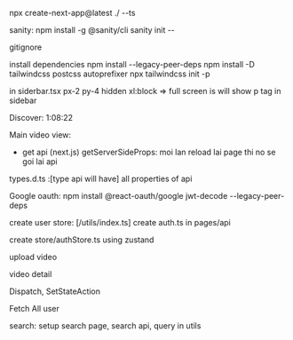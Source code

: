 npx create-next-app@latest ./ --ts

sanity:
npm install -g @sanity/cli
sanity init --

gitignore

install dependencies
npm install --legacy-peer-deps
npm install -D tailwindcss postcss autoprefixer
npx tailwindcss init -p

in siderbar.tsx
px-2 py-4 hidden xl:block => full screen is will show p tag in sidebar

Discover: 1:08:22

Main video view:

- get api (next.js)
  getServerSideProps: moi lan reload lai page thi no se goi lai api

types.d.ts :[type api will have] all properties of api

Google oauth:
npm install @react-oauth/google jwt-decode --legacy-peer-deps

create user store: [/utils/index.ts]
create auth.ts in pages/api

create store/authStore.ts
using zustand

upload video

video detail

Dispatch, SetStateAction

Fetch All user

search:
setup search page, search api, query in utils
